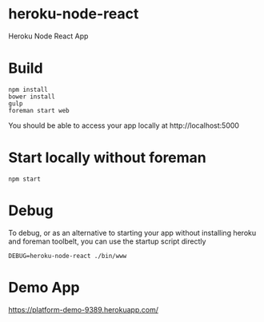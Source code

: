 # heroku-node-react
Heroku Node React App

# Build
```
npm install
bower install
gulp
foreman start web
```

You should be able to access your app locally at http://localhost:5000

# Start locally without foreman
```
npm start
```

# Debug
To debug, or as an alternative to starting your app without installing
heroku and foreman toolbelt, you can use the startup script directly

```
DEBUG=heroku-node-react ./bin/www
```

# Demo App
https://platform-demo-9389.herokuapp.com/

